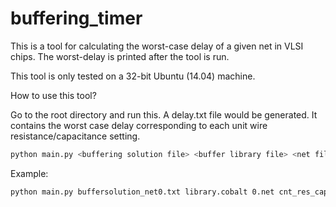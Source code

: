 buffering_timer
===============

This is a tool for calculating the worst-case delay of a given net in VLSI chips. The worst-delay is printed after the tool is run.

This tool is only tested on a 32-bit Ubuntu (14.04) machine.

How to use this tool?

Go to the root directory and run this. A delay.txt file would be generated. It contains the worst case delay corresponding to each unit wire resistance/capacitance setting.

```bash
python main.py <buffering solution file> <buffer library file> <net file> <unit rc file>
```

Example:

```bash
python main.py buffersolution_net0.txt library.cobalt 0.net cnt_res_cap_5000.txt
```
